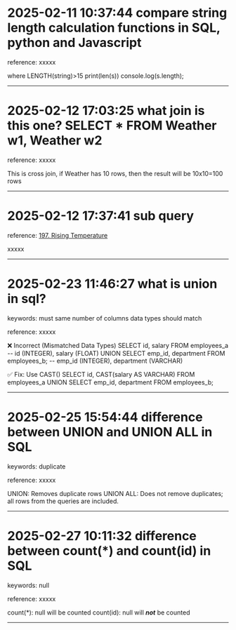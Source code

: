 # 2025-02-11 10:37:44 compare string length calculation functions in SQL, python and Javascript
reference: xxxxx

where LENGTH(string)>15
print(len(s))
console.log(s.length);
_______________________________________________________________
# 2025-02-12 17:03:25 what join is this one? SELECT * FROM Weather w1, Weather w2
reference: xxxxx

This is cross join, if Weather has 10 rows, then the result will be 10x10=100 rows
_______________________________________________________________
# 2025-02-12 17:37:41 sub query
reference: [197. Rising Temperature](https://leetcode.com/problems/rising-temperature/description/?envType=study-plan-v2&envId=top-sql-50)

xxxxx
_______________________________________________________________
# 2025-02-23 11:46:27 what is union in sql?
keywords:
must same number of columns
data types should match

reference: xxxxx

❌ Incorrect (Mismatched Data Types)
SELECT id, salary FROM employees_a  -- id (INTEGER), salary (FLOAT)
UNION
SELECT emp_id, department FROM employees_b; -- emp_id (INTEGER), department (VARCHAR)

✅ Fix: Use CAST()
SELECT id, CAST(salary AS VARCHAR) FROM employees_a
UNION
SELECT emp_id, department FROM employees_b;

_______________________________________________________________
# 2025-02-25 15:54:44 difference between UNION and UNION ALL in SQL
keywords:
duplicate

reference: xxxxx

UNION: Removes duplicate rows
UNION ALL: Does not remove duplicates; all rows from the queries are included.
_______________________________________________________________
# 2025-02-27 10:11:32 difference between count(*) and count(id) in SQL
keywords:
null

reference: xxxxx

count(*): null will be counted
count(id): null will ***not*** be counted
_______________________________________________________________